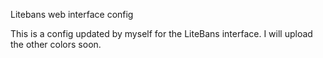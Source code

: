 Litebans web interface config

This is a config updated by myself for the LiteBans interface. I will upload the other colors soon.
